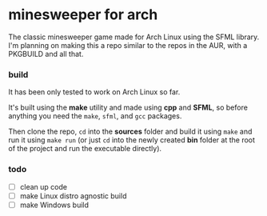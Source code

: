 # minesweeper for arch

The classic minesweeper game made for Arch Linux using the SFML library.
I'm planning on making this a repo similar to the repos in the AUR, with a PKGBUILD and all that.

### build

It has been only tested to work on Arch Linux so far.

It's built using the **make** utility and made using **cpp** and **SFML**, so before anything you need the `make`, `sfml`, and `gcc` packages. 

Then clone the repo, `cd` into the **sources** folder and build it using `make` and run it using `make run` (or just `cd` into the newly created **bin** folder at the root of the project and run the executable directly).

### todo

- [ ] clean up code
- [ ] make Linux distro agnostic build
- [ ] make Windows build